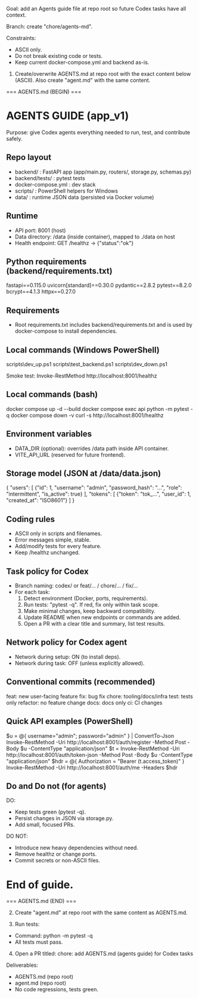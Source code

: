 Goal: add an Agents guide file at repo root so future Codex tasks have all context.

Branch: create "chore/agents-md".

Constraints:
- ASCII only.
- Do not break existing code or tests.
- Keep current docker-compose.yml and backend as-is.

1) Create/overwrite AGENTS.md at repo root with the exact content below (ASCII). Also create "agent.md" with the same content.

=== AGENTS.md (BEGIN) ===
# AGENTS GUIDE (app_v1)

Purpose: give Codex agents everything needed to run, test, and contribute safely.

## Repo layout
- backend/ : FastAPI app (app/main.py, routers/, storage.py, schemas.py)
- backend/tests/ : pytest tests
- docker-compose.yml : dev stack
- scripts/ : PowerShell helpers for Windows
- data/ : runtime JSON data (persisted via Docker volume)

## Runtime
- API port: 8001 (host)
- Data directory: /data (inside container), mapped to ./data on host
- Health endpoint: GET /healthz -> {"status":"ok"}

## Python requirements (backend/requirements.txt)
fastapi==0.115.0
uvicorn[standard]==0.30.0
pydantic==2.8.2
pytest==8.2.0
bcrypt==4.1.3
httpx==0.27.0

## Requirements
- Root requirements.txt includes backend/requirements.txt and is used by docker-compose to install dependencies.

## Local commands (Windows PowerShell)
scripts\\dev_up.ps1
scripts\\test_backend.ps1
scripts\\dev_down.ps1

Smoke test:
Invoke-RestMethod http://localhost:8001/healthz

## Local commands (bash)
docker compose up -d --build
docker compose exec api python -m pytest -q
docker compose down -v
curl -s http://localhost:8001/healthz

## Environment variables
- DATA_DIR (optional): overrides /data path inside API container.
- VITE_API_URL (reserved for future frontend).

## Storage model (JSON at /data/data.json)
{
  "users": [
    {"id": 1, "username": "admin", "password_hash": "...", "role": "intermittent", "is_active": true}
  ],
  "tokens": [
    {"token": "tok_...", "user_id": 1, "created_at": "ISO8601"}
  ]
}

## Coding rules
- ASCII only in scripts and filenames.
- Error messages simple, stable.
- Add/modify tests for every feature.
- Keep /healthz unchanged.

## Task policy for Codex
- Branch naming: codex/<short-topic> or feat/... / chore/... / fix/...
- For each task:
  1) Detect environment (Docker, ports, requirements).
  2) Run tests: "pytest -q". If red, fix only within task scope.
  3) Make minimal changes, keep backward compatibility.
  4) Update README when new endpoints or commands are added.
  5) Open a PR with a clear title and summary, list test results.

## Network policy for Codex agent
- Network during setup: ON (to install deps).
- Network during task: OFF (unless explicitly allowed).

## Conventional commits (recommended)
feat: new user-facing feature
fix: bug fix
chore: tooling/docs/infra
test: tests only
refactor: no feature change
docs: docs only
ci: CI changes

## Quick API examples (PowerShell)
$u = @{ username="admin"; password="admin" } | ConvertTo-Json
Invoke-RestMethod -Uri http://localhost:8001/auth/register -Method Post -Body $u -ContentType "application/json"
$t = Invoke-RestMethod -Uri http://localhost:8001/auth/token-json -Method Post -Body $u -ContentType "application/json"
$hdr = @{ Authorization = "Bearer $($t.access_token)" }
Invoke-RestMethod -Uri http://localhost:8001/auth/me -Headers $hdr

## Do and Do not (for agents)
DO:
- Keep tests green (pytest -q).
- Persist changes in JSON via storage.py.
- Add small, focused PRs.

DO NOT:
- Introduce new heavy dependencies without need.
- Remove healthz or change ports.
- Commit secrets or non-ASCII files.

# End of guide.
=== AGENTS.md (END) ===

2) Create "agent.md" at repo root with the same content as AGENTS.md.

3) Run tests:
- Command: python -m pytest -q
- All tests must pass.

4) Open a PR titled:
chore: add AGENTS.md (agents guide) for Codex tasks

Deliverables:
- AGENTS.md (repo root)
- agent.md (repo root)
- No code regressions, tests green.
